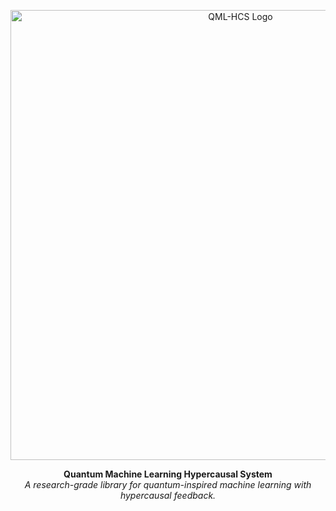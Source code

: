 <p align="center">
  <img src="https://github.com/Neureonmindflux-Research-Lab/qml-hcs/blob/main/qml-hcs-logo.svg"
       alt="QML-HCS Logo"
       width="720"
       height="auto">
</p>

<p align="center">
  <b>Quantum Machine Learning Hypercausal System</b>  
  <br>
  <i>A research-grade library for quantum-inspired machine learning with hypercausal feedback.</i>
</p>
